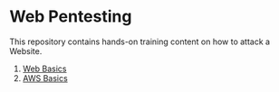 # Web Pentesting

This repository contains hands-on training content on how to attack a Website.

1. [Web Basics](web_basics/README.md)
2. [AWS Basics](aws_basics/README.md)